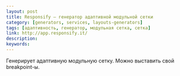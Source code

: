 ```yaml
---
layout: post
title: Responsify — генератор адаптивной модульной сетки
category: [generators, services, layouts-generators]
tags: [адаптивность, генератор, модульная сетка, сетка]
link: http://app.responsify.it/
description:
keywords:
---
```


<p>Генерирует адаптивную модульную сетку. Можно выставить свой breakpoint-ы.</p>
